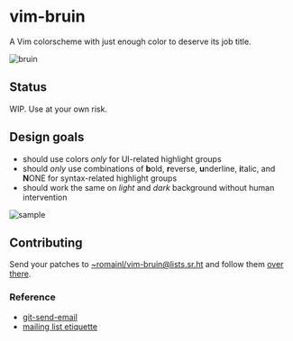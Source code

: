 # vim-bruin

A Vim colorscheme with just enough color to deserve its job title.

![bruin](http://romainl.github.io/images/bruin.jpg)

## Status

WIP. Use at your own risk.

## Design goals

* should use colors *only* for UI-related highlight groups
* should *only* use combinations of **b**old, **r**everse, **u**nderline, **i**talic, and **N**ONE for syntax-related highlight groups
* should work the same on *light* and *dark* background without human intervention

![sample](https://i.imgur.com/vrbNHXw.png)

## Contributing

Send your patches to [~romainl/vim-bruin@lists.sr.ht](mailto:~romainl/vim-bruin@lists.sr.ht) and follow them [over there](https://lists.sr.ht/~romainl/vim-bruin).

### Reference

* [git-send-email](https://git-send-email.io/)
* [mailing list etiquette](https://man.sr.ht/lists.sr.ht/etiquette.md)
